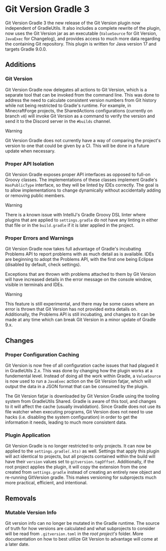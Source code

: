 # Git Version Gradle 3

Git Version Gradle 3 the new release of the Git Version plugin now independent
of GradleUtils. It also includes a complete rewrite of the plugin, now uses
the Git Version jar as an executable (`ValueSource` for Git Version, `JavaExec`
for Changelog), and provides access to much more data regarding the containing
Git repository. This plugin is written for Java version 17 and targets Gradle
9.0.0.

## Additions

### Git Version

Git Version Gradle now delegates all actions to Git Version, which is a separate
tool that can be invoked from the command line. This was done to address the
need to calculate consistent version numbers from Git history while not being
restricted to Gradle's runtime. For example, in MinecraftForge projects, the
SharedActions configurations (currently on branch `v0`) will invoke Git Version
as a command to verify the version and send it to the Discord server in the
`#builds` channel.

> [!WARNING]
> Git Version Gradle does not currently have a way of comparing the project's
> version to one that could be given by a CI. This will be done in a future
> update when necessary.

### Proper API Isolation

Git Version Gradle exposes proper API interfaces as opposed to full-on Groovy
classes. The implementations of these classes implement Gradle's `HasPublicType`
interface, so they will be linted by IDEs correctly. The goal is to allow
implementations to change dynamically without accidentally adding or removing
public members.

> [!WARNING]
> There is a known issue with IntelliJ's Gradle Groovy DSL linter where plugins
> that are applied to `settings.gradle` do not have any linting in either that
> file or in the `build.gradle` if it is later applied in the project.

### Proper Errors and Warnings

Git Version Gradle now takes full advantage of Gradle's incubating Problems API
to report problems with as much detail as is available. IDEs are beginning to
adopt the Problems API, with the first one being Eclipse (disabled by default,
check settings).

Exceptions that are thrown with problems attached to them by Git Version will
have increased details in the error message on the console window, visible in
terminals and IDEs.

> [!WARNING]
> This feature is still experimental, and there may be some cases where an error
> is thrown that Git Version has not provided extra details on. Additionally,
> the Problems API is still incubating, and changes to it can be made at any
> time which can break Git Version in a minor update of Gradle 9.x.

## Changes

### Proper Configuration Caching

Git Version is now free of all configuration cache issues that had plagued it
in GradleUtils 2.x. This was done by changing how the plugin works at a
fundemental level. Instead of doing all the work within Gradle, a `ValueSource`
is now used to run a `JavaExec` action on the Git Version fatjar, which will
output the data in a JSON format that can be consumed by the plugin.

The Git Version fatjar is downloaded by Git Version Gradle using the tooling
system from GradleUtils Shared. Gradle is aware of this tool, and changes to it
will affect the cache (usually invalidation). Since Gradle does not use its file
watcher when executing programs, Git Version does not need to use hacks (i.e.
disabling the system configuration) in order to get the information it needs,
leading to much more consistent data.

### Plugin Application

Git Version Gradle is no longer restricted to only projects. It can now be
applied to the `settings.gradle(.kts)` as well. Settings that apply this plugin
will act identical to projects, but all projects contained within the build
will have their `version` values set to `gitversion.tagOffset`. Additionally,
if the root project applies the plugin, it will copy the extension from the one
created from `settings.gradle` instead of creating an entirely new object and
re-running GitVersion gradle. This makes versioning for subprojects much more
practical, efficient, and intentional.

## Removals

### Mutable Version Info

Git version info can no longer be mutated in the Gradle runtime. The source of
truth for how versions are calculated and what subprojects to consider will be
read from `.gitversion.toml` in the *root project's* folder. More documentation
on how to best utilize Git Version to advantage will come at a later date.
